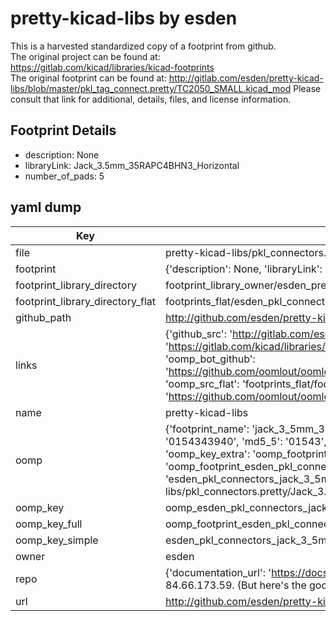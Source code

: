 # pretty-kicad-libs by esden  
This is a harvested standardized copy of a footprint from github.  
The original project can be found at:  
https://gitlab.com/kicad/libraries/kicad-footprints  
The original footprint can be found at:
http://gitlab.com/esden/pretty-kicad-libs/blob/master/pkl_tag_connect.pretty/TC2050_SMALL.kicad_mod
Please consult that link for additional, details, files, and license information.  
## Footprint Details
* description: None  
* libraryLink: Jack_3.5mm_35RAPC4BHN3_Horizontal  
* number_of_pads: 5  
## yaml dump  
| Key | Value |  
| --- | --- |  
| file | pretty-kicad-libs/pkl_connectors.pretty/Jack_3.5mm_35RAPC4BHN3_Horizontal.kicad_mod |  
| footprint | {'description': None, 'libraryLink': 'Jack_3.5mm_35RAPC4BHN3_Horizontal', 'number_of_pads': 5} |  
| footprint_library_directory | footprint_library_owner/esden_pretty-kicad-libs |  
| footprint_library_directory_flat | footprints_flat/esden_pkl_connectors_jack_3_5mm_35rapc4bhn3_horizontal/working |  
| github_path | http://github.com/esden/pretty-kicad-libs/blob/master/pkl_connectors.pretty/Jack_3.5mm_35RAPC4BHN3_Horizontal.kicad_mod |  
| links | {'github_src': 'http://gitlab.com/esden/pretty-kicad-libs/blob/master/pkl_tag_connect.pretty/TC2050_SMALL.kicad_mod', 'github_src_repo': 'https://gitlab.com/kicad/libraries/kicad-footprints', 'oomp_bot': 'footprints/esden_pkl_connectors_jack_3_5mm_35rapc4bhn3_horizontal/working', 'oomp_bot_github': 'https://github.com/oomlout/oomlout_oomp_footprint_bot/tree/main/footprints/esden_pkl_connectors_jack_3_5mm_35rapc4bhn3_horizontal/working', 'oomp_src_flat': 'footprints_flat/footprints_flat/esden_pkl_connectors_jack_3_5mm_35rapc4bhn3_horizontal/working', 'oomp_src_flat_github': 'https://github.com/oomlout/oomlout_oomp_footprint_src/tree/main/footprints_flat/esden_pkl_connectors_jack_3_5mm_35rapc4bhn3_horizontal/working'} |  
| name | pretty-kicad-libs |  
| oomp | {'footprint_name': 'jack_3_5mm_35rapc4bhn3_horizontal', 'library_name': 'pkl_connectors', 'md5': '01543439408bccc71587e3e754e04a8f', 'md5_10': '0154343940', 'md5_5': '01543', 'md5_6': '015434', 'oomp_key': 'oomp_esden_pkl_connectors_jack_3_5mm_35rapc4bhn3_horizontal', 'oomp_key_extra': 'oomp_footprint_esden_pkl_connectors_jack_3_5mm_35rapc4bhn3_horizontal', 'oomp_key_full': 'oomp_footprint_esden_pkl_connectors_jack_3_5mm_35rapc4bhn3_horizontal_015434', 'oomp_key_simple': 'esden_pkl_connectors_jack_3_5mm_35rapc4bhn3_horizontal', 'original_filename': 'pretty-kicad-libs/pkl_connectors.pretty/Jack_3.5mm_35RAPC4BHN3_Horizontal.kicad_mod', 'owner_name': 'esden'} |  
| oomp_key | oomp_esden_pkl_connectors_jack_3_5mm_35rapc4bhn3_horizontal |  
| oomp_key_full | oomp_footprint_esden_pkl_connectors_jack_3_5mm_35rapc4bhn3_horizontal |  
| oomp_key_simple | esden_pkl_connectors_jack_3_5mm_35rapc4bhn3_horizontal |  
| owner | esden |  
| repo | {'documentation_url': 'https://docs.github.com/rest/overview/resources-in-the-rest-api#rate-limiting', 'message': "API rate limit exceeded for 84.66.173.59. (But here's the good news: Authenticated requests get a higher rate limit. Check out the documentation for more details.)"} |  
| url | http://github.com/esden/pretty-kicad-libs |  


